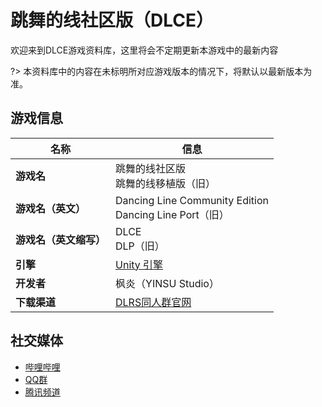 # 跳舞的线社区版（DLCE）

欢迎来到DLCE游戏资料库，这里将会不定期更新本游戏中的最新内容

?> 本资料库中的内容在未标明所对应游戏版本的情况下，将默认以最新版本为准。

## 游戏信息

| 名称            | 信息                                                             |
|---------------|----------------------------------------------------------------|
| **游戏名**       | 跳舞的线社区版<br/>跳舞的线移植版（旧）                                         |
| **游戏名（英文）**   | Dancing Line Community Edition<br/>Dancing Line Port（旧）        |
| **游戏名（英文缩写）** | DLCE<br/>DLP（旧）                                                |
| **引擎**        | [Unity 引擎](https://unity.com/)                                 |
| **开发者**       | 枫炎（YINSU Studio）                                               |
| **下载渠道**      | [DLRS同人群官网](https://chinadlrs.com/app/?id=25)                  |

## 社交媒体
- [哔哩哔哩](https://space.bilibili.com/187016314)
- [QQ群](/dlce-group/about.md)
- [腾讯频道](https://pd.qq.com/s/2njtk4vj2)